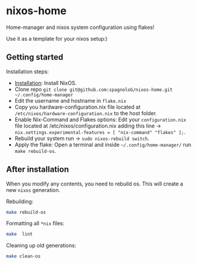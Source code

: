 # nixos-home

Home-manager and nixos system configuration using flakes!

Use it as a template for your nixos setup:)

## Getting started

Installation steps:

- [Installation](https://nixos.org/manual/nixos/stable/index.html#ch-installation): Install NixOS.
- Clone repo `git clone git@github.com:spagnoloG/nixos-home.git ~/.config/home-manager`
- Edit the username and hostname in `flake.nix` 
- Copy you hardware-configuration.nix file located at `/etc/nixos/hardware-configuration.nix` to the host folder.
- Enable Nix-Command and Flakes options: Edit your `configuration.nix` file located at /etc/nixos/configuration.nix adding this line -> `nix.settings.experimental-features = [ "nix-command" "flakes" ];`.
- Rebuild your system run -> `sudo nixos-rebuild switch`. 
- Apply the flake: Open a terminal and inside `~/.config/home-manager/` run `make rebuild-os`.


## After installation

When you modify any contents, you need to rebuild os. This will create a new `nixos` generation.

Rebuilding:

```bash
make rebuild-os
```

Formatting all `*nix` files:

```bash
make  lint
```

Cleaning up old generations:

```bash
make clean-os
```

